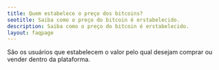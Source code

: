 ```yaml
---
title: Quem estabelece o preço dos bitcoins?
seotitle: Saiba como o preço do bitcoin é erstabelecido.
description: Saiba como o preço do bitcoin é erstabelecido.
layout: faqpage
---
```

São os usuários que estabelecem o valor pelo qual desejam comprar ou vender dentro da plataforma.
